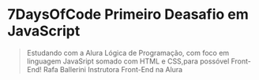 # 7DaysOfCode Primeiro Deasafio em JavaScript

> Estudando com a Alura Lógica de Programação, com foco em linguagem JavaSript somado com HTML e CSS,para possóvel Front-End!
Rafa Ballerini
Instrutora Front-End na Alura
